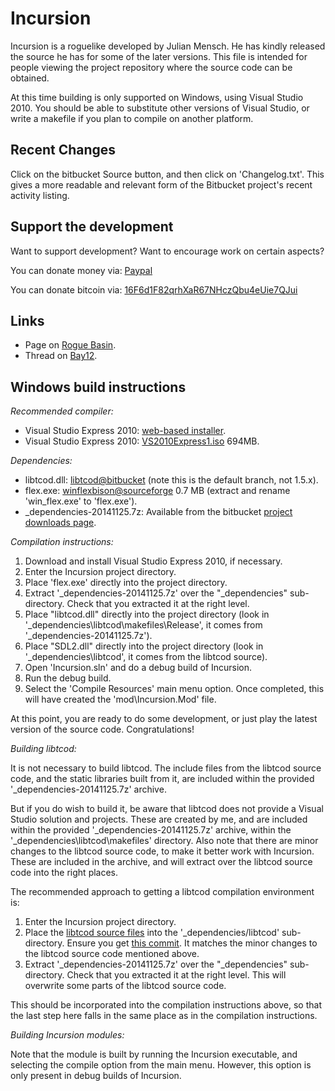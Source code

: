 Incursion
=========

Incursion is a roguelike developed by Julian Mensch.  He has kindly released the source he has for some of the later versions.  This file is intended for people viewing the project repository where the source code can be obtained.

At this time building is only supported on Windows, using Visual Studio 2010.  You should be able to substitute other versions of Visual Studio, or write a makefile if you plan to compile on another platform.

Recent Changes
--------------

Click on the bitbucket Source button, and then click on 'Changelog.txt'.  This gives a more readable and relevant form of the Bitbucket project's recent activity listing.

Support the development
-----------------------

Want to support development?  Want to encourage work on certain aspects?

You can donate money via: [Paypal](http://disinterest.org/donate.html)

You can donate bitcoin via: [16F6d1F82qrhXaR67NHczQbu4eUie7QJui](https://blockchain.info/address/16F6d1F82qrhXaR67NHczQbu4eUie7QJui)

Links
-----

 * Page on [Rogue Basin](http://www.roguebasin.com/index.php?title=Incursion).
 * Thread on [Bay12](http://bay12forums.com/smf/index.php?topic=139289).

Windows build instructions
--------------------------

*Recommended compiler:*

  * Visual Studio Express 2010: [web-based installer](http://www.visualstudio.com/en-us/downloads#d-2010-express).
  * Visual Studio Express 2010: [VS2010Express1.iso](http://download.microsoft.com/download/1/E/5/1E5F1C0A-0D5B-426A-A603-1798B951DDAE/VS2010Express1.iso) 694MB.

*Dependencies:*

  * libtcod.dll: [libtcod@bitbucket](https://bitbucket.org/jice/libtcod/src) (note this is the default branch, not 1.5.x).
  * flex.exe: [winflexbison@sourceforge](http://sourceforge.net/projects/winflexbison/) 0.7 MB (extract and rename 'win_flex.exe' to 'flex.exe').
  * _dependencies-20141125.7z: Available from the bitbucket [project downloads page](https://bitbucket.org/rmtew/incursion-roguelike/downloads).

*Compilation instructions:*

  1. Download and install Visual Studio Express 2010, if necessary.
  1. Enter the Incursion project directory.
  1. Place 'flex.exe' directly into the project directory.
  1. Extract '_dependencies-20141125.7z' over the "_dependencies" sub-directory.  Check that you extracted it at the right level.
  1. Place "libtcod.dll" directly into the project directory (look in '_dependencies\libtcod\makefiles\Release', it comes from '_dependencies-20141125.7z').
  1. Place "SDL2.dll" directly into the project directory (look in '_dependencies\libtcod', it comes from the libtcod source).
  1. Open 'Incursion.sln' and do a debug build of Incursion.
  1. Run the debug build.
  1. Select the 'Compile Resources' main menu option.  Once completed, this will have created the 'mod\Incursion.Mod' file.

At this point, you are ready to do some development, or just play the latest version of the source code.  Congratulations!
  
*Building libtcod:*

It is not necessary to build libtcod.  The include files from the libtcod source code, and the static libraries built from it, are included within the provided '_dependencies-20141125.7z' archive.

But if you do wish to build it, be aware that libtcod does not provide a Visual Studio solution and projects.  These are created by me, and are included within the provided '_dependencies-20141125.7z' archive, within the '_dependencies\libtcod\makefiles' directory.  Also note that there are minor changes to the libtcod source code, to make it better work with Incursion.  These are included in the archive, and will extract over the libtcod source code into the right places.

The recommended approach to getting a libtcod compilation environment is:

  1. Enter the Incursion project directory.
  1. Place the [libtcod source files](https://bitbucket.org/jice/libtcod/src) into the '_dependencies/libtcod' sub-directory.  Ensure you get [this commit](https://bitbucket.org/jice/libtcod/commits/30646e7bc99ececb155dece7bf9821899bf0eab2).  It matches the minor changes to the libtcod source code mentioned above.
  1. Extract '_dependencies-20141125.7z' over the "_dependencies" sub-directory.  Check that you extracted it at the right level.  This will overwrite some parts of the libtcod source code.

This should be incorporated into the compilation instructions above, so that the last step here falls in the same place as in the compilation instructions.

*Building Incursion modules:*

Note that the module is built by running the Incursion executable, and selecting the compile option from the main menu.  However, this option is only present in debug builds of Incursion.
